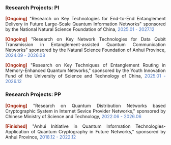 ### Research Projects: PI

<p style="text-align:justify"><b style="color: #a02711ff;">[Ongoing]</b> "Research on Key Technologies for End-to-End Entanglement Delivery in Future Large-Scale Quantum Information Networks" sponsored by the National Natural Science Foundation of China, <span  style="color: rgba(74, 117, 192, 1);">2025.01 - 2027.12</span></p>

<p style="text-align:justify"><b style="color: #a02711ff;">[Ongoing]</b> "Research on Key Network Technologies for Data Qubit Transmission in Entanglement-assisted Quantum Communication Networks" sponsored by the Natural Science Foundation of Anhui Province, <span style="color: rgba(74, 117, 192, 1);">2024.09 - 2026.08</span></p>

<p style="text-align:justify"><b style="color: #a02711ff;">[Ongoing]</b> "Research on Key Techniques of Entanglement Routing in Memory-Enhanced Quantum Networks," sponsored by the Youth Innovation Fund of the University of Science and Technology of China, <span style="color: rgba(74, 117, 192, 1);">2025.01 - 2026.12</span></p>

### Research Projects: PP

<p style="text-align:justify"><b style="color: #a02711ff;">[Ongoing]</b> "Research on Quantum Distribution Networks based Cryptographic System in Internet Sevice Provider Networks," sponsored by Chinese Ministry of Science and Technology, <span style="color: rgba(74, 117, 192, 1);">2022.06 - 2026.06</span></p>

<p style="text-align:justify"><b style="color: #a02711ff;">[Finished]</b> "Anhui Initiative in Quantum Information Technologies-Application of Quantum Cryptography in Future Networks," sponsored by Anhui Province, <span style="color: rgba(74, 117, 192, 1);">2018.12 - 2022.12</span></p>

